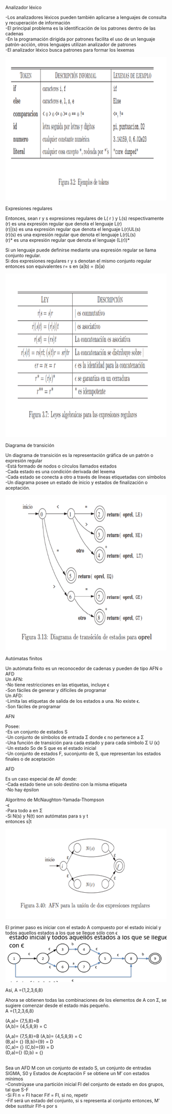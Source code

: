 Analizador léxico  

\-Los analizadores léxicos pueden también aplicarse a lenguajes de consulta y recuperación de información  
\-El principal problema es la identificación de los patrones dentro de las cadenas  
\-En la programación dirigida por patrones facilita el uso de un lenguaje patrón-acción, otros lenguajes utilizan analizador de patrones  
\-El analizador léxico busca patrones para formar los lexemas

<img width="1159px;" height="447px;" src="../_resources/916457ded2972dd09172ba8f48739c08-1" id="docs-internal-guid-3ff22c5c-7fff-dd37-7599-1a162aab8239">

Expresiones regulares  

Entonces, sean r y s expresiones regulares de L( r ) y L(s) respectivamente  
(r) es una expresión regular que denota el lenguaje L(r)  
(r)|(s) es una expresión regular que denota el lenguaje L(r)UL(s)  
(r)(s) es una expresión regular que denota el lenguaje L(r)L(s)  
(r)\* es una expresión regular que denota el lenguaje (L(r))\*

Si un lenguaje puede definirse mediante una expresión regular se llama conjunto regular.  
Si dos expresiones regulares r y s denotan el mismo conjunto regular entonces son equivalentes r= s en (a|b) = (b|a)

<img width="1054px;" height="511px;" src="../_resources/61ad692030fa9fd8e7de572734136cbe-1" id="docs-internal-guid-a0f5791a-7fff-35b2-56ac-39f2d774ec1c">

Diagrama de transición

Un diagrama de transición es la representación gráfica de un patrón o expresión regular  
\-Está formado de nodos o círculos llamados estados  
\-Cada estado es una condición derivada del lexema  
\-Cada estado se conecta a otro a través de líneas etiquetadas con símbolos  
\-Un diagrama posee un estado de inicio y estados de finalización o aceptación.

<img width="728px;" height="485px;" src="../_resources/4581088c108663d8450bd7e894d4e2a1-1" id="docs-internal-guid-83542125-7fff-b134-ab05-f75cfc9d692e">

Autómatas finitos

Un autómata finito es un reconocedor de cadenas y pueden de tipo AFN o AFD  
Un AFN:  
\-No tiene restricciones en las etiquetas, incluye ϵ  
\-Son fáciles de generar y difíciles de programar  
Un AFD:  
\-Limita las etiquetas de salida de los estados a una. No existe ϵ.  
\-Son fáciles de programar

AFN

Posee:  
\-Es un conjunto de estados S  
\-Un conjunto de símbolos de entrada Σ donde ϵ no pertenece a Σ  
\-Una función de transición para cada estado y para cada símbolo Σ U {ϵ}  
\-Un estado So de S que es el estado inicial  
\-Un conjunto de estados F, suconjunto de S, que representan los estados finales o de aceptación

AFD

Es un caso especial de AF donde:  
\-Cada estado tiene un solo destino con la misma etiqueta  
\-No hay épsilon

Algoritmo de McNaughton-Yamada-Thompson  
\-ϵ  
\-Para todo a en Σ  
\-Si N(s) y N(t) son autómatas para s y t  
entonces s|t

<img width="650px;" height="283px;" src="../_resources/c8ead02b4f9f61a562c9d919e292d439-1" id="docs-internal-guid-1e1759cc-7fff-be97-231d-5d5650dd437e">

El primer paso es iniciar con el estado A compuesto por el estado inicial y todos aquellos estados a los que se llegue sólo con ϵ  
![4a902d0e7f33e2b29f151379eb735a6b.png](../_resources/4a902d0e7f33e2b29f151379eb735a6b-1.png)

Así, A ={1,2,3,6,8}

Ahora se obtienen todas las combinaciones de los elementos de A con Ʃ, se sugiere comenzar desde el estado más pequeño.  
A ={1,2,3,6,8}

(A,a)= {7,5,8}=B  
(A,b)= {4,5,8,9} = C

(A,a)= {7,5,8}=B (A,b)= {4,5,8,9} = C  
(B,a)= {} (B,b)={9} = D  
(C,a)= {} (C,b)={9} = D  
(D,a)={} (D,b) = {}  
<br/>

Sea un AFD M con un conjunto de estado S, un conjunto de entradas SIGMA, S0 y Estados de Aceptación F se obtiene un M’ con estados mínimos  
\-Constrúyase una partición inicial FI del conjunto de estado en dos grupos, tal que S-F  
\-Si FI n = FI hacer Fif = FI, si no, repetir  
\-Fif será un estado del conjunto, si s representa al conjunto entonces, M’ debe sustituir FIf-s por s